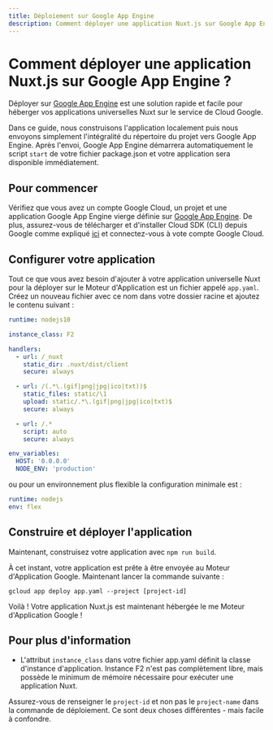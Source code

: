 ```yaml
---
title: Déploiement sur Google App Engine
description: Comment déployer une application Nuxt.js sur Google App Engine ?
---
```


# Comment déployer une application Nuxt.js sur Google App Engine ?

Déployer sur [Google App Engine](https://cloud.google.com/appengine/) est une solution rapide et facile pour héberger vos applications universelles Nuxt sur le service de Cloud Google.

Dans ce guide, nous construisons l'application localement puis nous envoyons simplement l'intégralité du répertoire du projet vers Google App Engine. Après l'envoi, Google App Engine démarrera automatiquement le script `start` de votre fichier package.json et votre application sera disponible immédiatement.

## Pour commencer

Vérifiez que vous avez un compte Google Cloud, un projet et une application Google App Engine vierge définie sur [Google App Engine](https://cloud.google.com/appengine/). De plus, assurez-vous de télécharger et d'installer Cloud SDK (CLI) depuis Google comme expliqué [ici](https://cloud.google.com/sdk/) et connectez-vous à vote compte Google Cloud.

## Configurer votre application

Tout ce que vous avez besoin d'ajouter à votre application universelle Nuxt pour la déployer sur le Moteur d'Application est un fichier appelé `app.yaml`. Créez un nouveau fichier avec ce nom dans votre dossier racine et ajoutez le contenu suivant :

```yaml
runtime: nodejs10

instance_class: F2

handlers:
  - url: /_nuxt
    static_dir: .nuxt/dist/client
    secure: always

  - url: /(.*\.(gif|png|jpg|ico|txt))$
    static_files: static/\1
    upload: static/.*\.(gif|png|jpg|ico|txt)$
    secure: always

  - url: /.*
    script: auto
    secure: always

env_variables:
  HOST: '0.0.0.0'
  NODE_ENV: 'production'
```

ou pour un environnement plus flexible la configuration minimale est :

```yaml
runtime: nodejs
env: flex
```

## Construire et déployer l'application

Maintenant, construisez votre application avec `npm run build`.

À cet instant, votre application est prête à être envoyée au Moteur d'Application Google. Maintenant lancer la commande suivante :

```
gcloud app deploy app.yaml --project [project-id]
```

Voilà ! Votre application Nuxt.js est maintenant hébergée le me Moteur d'Application Google !

## Pour plus d'information

- L'attribut `instance_class` dans votre fichier app.yaml définit la classe d'instance d'application. Instance F2 n'est pas complètement libre, mais possède le minimum de mémoire nécessaire pour exécuter une application Nuxt.

Assurez-vous de renseigner le `project-id` et non pas le `project-name` dans la commande de déploiement. Ce sont deux choses différentes - mais facile à confondre.
